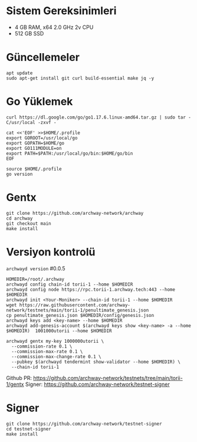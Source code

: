 # Sistem Gereksinimleri
- 4 GB RAM, x64 2.0 GHz 2v CPU
- 512 GB SSD

# Güncellemeler
``` 
apt update
sudo apt-get install git curl build-essential make jq -y
```

# Go Yüklemek
```
curl https://dl.google.com/go/go1.17.6.linux-amd64.tar.gz | sudo tar -C/usr/local -zxvf -
```
```
cat <<'EOF' >>$HOME/.profile
export GOROOT=/usr/local/go
export GOPATH=$HOME/go
export GO111MODULE=on
export PATH=$PATH:/usr/local/go/bin:$HOME/go/bin
EOF
```
```
source $HOME/.profile
go version
```

# Gentx
```
git clone https://github.com/archway-network/archway
cd archway
git checkout main
make install
```

# Versiyon kontrolü
```archwayd version```
#0.0.5

```
HOMEDIR=/root/.archway
archwayd config chain-id torii-1 --home $HOMEDIR
archwayd config node https://rpc.torii-1.archway.tech:443 --home $HOMEDIR
archwayd init <Your-Moniker> --chain-id torii-1 --home $HOMEDIR
wget https://raw.githubusercontent.com/archway-network/testnets/main/torii-1/penultimate_genesis.json
cp penultimate_genesis.json $HOMEDIR/config/genesis.json
archwayd keys add <key-name> --home $HOMEDIR
archwayd add-genesis-account $(archwayd keys show <key-name> -a --home $HOMEDIR)  1001000utorii --home $HOMEDIR

archwayd gentx my-key 1000000utorii \
  --commission-rate 0.1 \
  --commission-max-rate 0.1 \
  --commission-max-change-rate 0.1 \
  --pubkey $(archwayd tendermint show-validator --home $HOMEDIR) \
  --chain-id torii-1
  ```

Github PR: https://github.com/archway-network/testnets/tree/main/torii-1/gentx
Signer: https://github.com/archway-network/testnet-signer 

# Signer
```
git clone https://github.com/archway-network/testnet-signer
cd testnet-signer
make install
```
